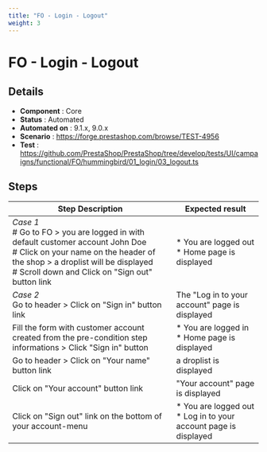 ```yaml
---
title: "FO - Login - Logout"
weight: 3
---
```


# FO - Login - Logout
## Details
* **Component** : Core
* **Status** : Automated
* **Automated on** : 9.1.x, 9.0.x
* **Scenario** : https://forge.prestashop.com/browse/TEST-4956
* **Test** : https://github.com/PrestaShop/PrestaShop/tree/develop/tests/UI/campaigns/functional/FO/hummingbird/01_login/03_logout.ts

## Steps
| Step Description | Expected result |
| ----- | ----- |
| *Case 1*<br> # Go to FO > you are logged in with default customer account John Doe<br> # Click on your name on the header of the shop > a droplist will be displayed<br> # Scroll down and Click on "Sign out" button link | * You are logged out<br> * Home page is displayed |
| *Case 2*<br>Go to header > Click on "Sign in" button link | The "Log in to your account" page is displayed |
| Fill the form with customer account created from the pre-condition step informations > Click "Sign in" button | * You are logged in<br> * Home page is displayed |
| Go to header > Click on "Your name" button link | a droplist is displayed |
| Click on "Your account" button link | "Your account" page is displayed |
| Click on "Sign out" link on the bottom of your account-menu | * You are logged out<br> * Log in to your account page is displayed |
